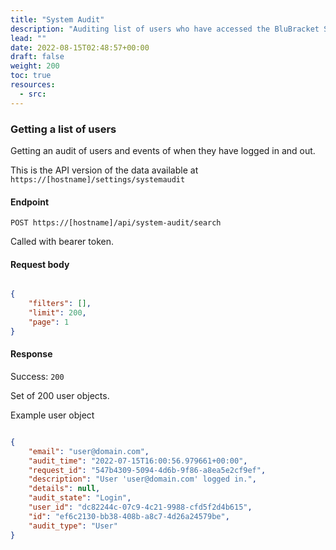 ```yaml
---
title: "System Audit"
description: "Auditing list of users who have accessed the BluBracket System"
lead: ""
date: 2022-08-15T02:48:57+00:00
draft: false
weight: 200
toc: true
resources:
  - src:
---
```


### Getting a list of users

Getting an audit of users and events of when they have logged in and out.

This is the API version of the data available at `https://[hostname]/settings/systemaudit`

#### Endpoint

`POST https://[hostname]/api/system-audit/search`

Called with bearer token.

#### Request body

```json

{
    "filters": [],
    "limit": 200,
    "page": 1
}
```

#### Response

Success: `200`

Set of 200 user objects.

Example user object

```json

{
    "email": "user@domain.com",
    "audit_time": "2022-07-15T16:00:56.979661+00:00",
    "request_id": "547b4309-5094-4d6b-9f86-a8ea5e2cf9ef",
    "description": "User 'user@domain.com' logged in.",
    "details": null,
    "audit_state": "Login",
    "user_id": "dc82244c-07c9-4c21-9988-cfd5f2d4b615",
    "id": "ef6c2130-bb38-408b-a8c7-4d26a24579be",
    "audit_type": "User"
}
```
